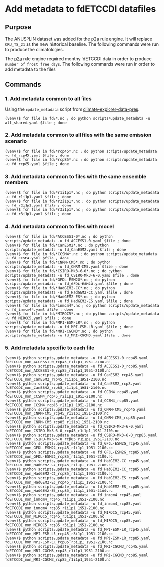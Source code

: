 # Add metadata to fdETCCDI datafiles

## Purpose
The ANUSPLIN dataset was added for the [p2a](https://github.com/pacificclimate/p2a-rule-engine) rule engine.  It will replace `CRU_TS_21` as the new historical baseline.  The following commands were run to produce the climatologies.

The [p2a](https://github.com/pacificclimate/p2a-rule-engine) rule engine required monthy fdETCCDI data in order to produce `number of frost free days`.  The following commands were run in order to add metadata to the files.

## Commands

### 1. Add metadata common to all files

Using the `update_metadata` script from [climate-explorer-data-prep](https://github.com/pacificclimate/climate-explorer-data-prep).

```
(venv)$ for file in fd/*.nc ; do python scripts/update_metadata -u all_shared.yaml $file ; done
```

### 2. Add metadata common to all files with the same emission scenario

```
(venv)$ for file in fd/*rcp45*.nc ; do python scripts/update_metadata -u fd_rcp45.yaml $file ; done
(venv)$ for file in fd/*rcp85*.nc ; do python scripts/update_metadata -u fd_rcp85.yaml $file ; done
```

### 3. Add metadata common to files with the same ensemble members

```
(venv)$ for file in fd/*r1i1p1*.nc ; do python scripts/update_metadata -u fd_r1i1p1.yaml $file ; done
(venv)$ for file in fd/*r2i1p1*.nc ; do python scripts/update_metadata -u fd_r2i1p1.yaml $file ; done
(venv)$ for file in fd/*r3i1p1*.nc ; do python scripts/update_metadata -u fd_r3i1p1.yaml $file ; done
```

### 4. Add metadata common to files with model

```
(venv)$ for file in fd/*ACCESS1-0*.nc ; do python scripts/update_metadata -u fd_ACCESS1-0.yaml $file ; done
(venv)$ for file in fd/*CanESM2*.nc ; do python scripts/update_metadata -u fd_CanESM2.yaml $file ; done
(venv)$ for file in fd/*CCSM4*.nc ; do python scripts/update_metadata -u fd_CCSM4.yaml $file ; done
(venv)$ for file in fd/*CNRM-CM5*.nc ; do python scripts/update_metadata -u fd_CNRM-CM5.yaml $file ; done
(venv)$ for file in fd/*CSIRO-Mk3-6-0*.nc ; do python scripts/update_metadata -u fd_CSIRO-Mk3-6-0.yaml $file ; done
(venv)$ for file in fd/*GFDL-ESM2G*.nc ; do python scripts/update_metadata -u fd_GFDL-ESM2G.yaml $file ; done
(venv)$ for file in fd/*HadGEM2-CC*.nc ; do python scripts/update_metadata -u fd_HadGEM2-CC.yaml $file ; done
(venv)$ for file in fd/*HadGEM2-ES*.nc ; do python scripts/update_metadata -u fd_HadGEM2-ES.yaml $file ; done
(venv)$ for file in fd/*inmcm4*.nc ; do python scripts/update_metadata -u fd_inmcm4*.yaml $file ; done
(venv)$ for file in fd/*MIROC5*.nc ; do python scripts/update_metadata -u fd_MIROC5.yaml $file ; done
(venv)$ for file in fd/*MPI-ESM-LR*.nc ; do python scripts/update_metadata -u fd_MPI-ESM-LR.yaml $file ; done
(venv)$ for file in fd/*MRI-CGCM3*.nc ; do python scripts/update_metadata -u fd_MRI-CGCM3.yaml $file ; done
```

### 5. Add metadata specific to each file

```
(venv)$ python scripts/update_metadata -u fd_ACCESS1-0_rcp45.yaml fdETCCDI_mon_ACCESS1-0_rcp45_r1i1p1_1951-2100.nc
(venv)$ python scripts/update_metadata -u fd_ACCESS1-0_rcp85.yaml fdETCCDI_mon_ACCESS1-0_rcp85_r1i1p1_1951-2100.nc
(venv)$ python scripts/update_metadata -u fd_CanESM2_rcp45.yaml fdETCCDI_mon_CanESM2_rcp45_r1i1p1_1951-2100.nc
(venv)$ python scripts/update_metadata -u fd_CanESM2_rcp8.yaml fdETCCDI_mon_CanESM2_rcp85_r1i1p1_1951-2100.nc
(venv)$ python scripts/update_metadata -u fd_CCSM4_rcp45.yaml fdETCCDI_mon_CCSM4_rcp45_r2i1p1_1951-2100.nc
(venv)$ python scripts/update_metadata -u fd_CCSM4_rcp85.yaml fdETCCDI_mon_CCSM4_rcp85_r2i1p1_1951-2100.nc
(venv)$ python scripts/update_metadata -u fd_CNRM-CM5_rcp45.yaml fdETCCDI_mon_CNRM-CM5_rcp45_r1i1p1_1951-2100.nc
(venv)$ python scripts/update_metadata -u fd_CNRM-CM5_rcp85.yaml fdETCCDI_mon_CNRM-CM5_rcp85_r1i1p1_1951-2100.nc
(venv)$ python scripts/update_metadata -u fd_CSIRO-Mk3-6-0.yaml fdETCCDI_mon_CSIRO-Mk3-6-0_rcp45_r1i1p1_1951-2100.nc
(venv)$ python scripts/update_metadata -u fd_CSIRO-Mk3-6-0_rcp85.yaml fdETCCDI_mon_CSIRO-Mk3-6-0_rcp85_r1i1p1_1951-2100.nc
(venv)$ python scripts/update_metadata -u fd_GFDL-ESM2G_rcp45.yaml fdETCCDI_mon_GFDL-ESM2G_rcp45_r1i1p1_1951-2100.nc
(venv)$ python scripts/update_metadata -u fd_GFDL-ESM2G_rcp85.yaml fdETCCDI_mon_GFDL-ESM2G_rcp85_r1i1p1_1951-2100.nc
(venv)$ python scripts/update_metadata -u fd_HadGEM2-CC_rcp45.yaml fdETCCDI_mon_HadGEM2-CC_rcp45_r1i1p1_1951-2100.nc
(venv)$ python scripts/update_metadata -u fd_HadGEM2-CC_rcp85.yaml fdETCCDI_mon_HadGEM2-CC_rcp85_r1i1p1_1951-2100.nc
(venv)$ python scripts/update_metadata -u fd_HadGEM2-ES_rcp45.yaml fdETCCDI_mon_HadGEM2-ES_rcp45_r1i1p1_1951-2100.nc
(venv)$ python scripts/update_metadata -u fd_HadGEM2-ES_rcp85.yaml fdETCCDI_mon_HadGEM2-ES_rcp85_r1i1p1_1951-2100.nc
(venv)$ python scripts/update_metadata -u fd_inmcm4_rcp45.yaml fdETCCDI_mon_inmcm4_rcp45_r1i1p1_1951-2100.nc
(venv)$ python scripts/update_metadata -u fd_inmcm4_rcp85.yaml fdETCCDI_mon_inmcm4_rcp85_r1i1p1_1951-2100.nc
(venv)$ python scripts/update_metadata -u fd_MIROC5_rcp45.yaml fdETCCDI_mon_MIROC5_rcp45_r3i1p1_1951-2100.nc
(venv)$ python scripts/update_metadata -u fd_MIROC5_rcp85.yaml fdETCCDI_mon_MIROC5_rcp85_r3i1p1_1951-2100.nc
(venv)$ python scripts/update_metadata -u fd_MPI-ESM-LR_rcp45.yaml fdETCCDI_mon_MPI-ESM-LR_rcp45_r3i1p1_1951-2100.nc
(venv)$ python scripts/update_metadata -u fd_MPI-ESM-LR_rcp85.yaml fdETCCDI_mon_MPI-ESM-LR_rcp85_r3i1p1_1951-2100.nc
(venv)$ python scripts/update_metadata -u fd_MRI-CGCM3_rcp45.yaml fdETCCDI_mon_MRI-CGCM3_rcp45_r1i1p1_1951-2100.nc
(venv)$ python scripts/update_metadata -u fd_MRI-CGCM3_rcp85.yaml fdETCCDI_mon_MRI-CGCM3_rcp85_r1i1p1_1951-2100.nc
```
